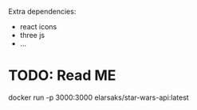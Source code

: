 Extra dependencies:

- react icons
- three js
- ...

# TODO: Read ME

docker run -p 3000:3000 elarsaks/star-wars-api:latest
